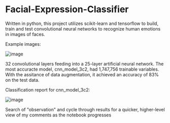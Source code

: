 # Facial-Expression-Classifier
Written in python, this project utilizes scikit-learn and tensorflow to build, train and test convolutional neural networks to recognize human emotions in images of faces.

Example images:

![image](https://github.com/MillerAJ/Facial-Expression-Classifier/assets/9644656/8ae0f5e7-c05d-472b-9f16-c5e7bc33de75)


32 convolutional layers feeding into a 25-layer artificial neural network. The most accuracte model, cnn_model_3c2, had 1,747,756 trainable variables. With the assitance of data augmentation, it achieved an accuracy of 83% on the test data. 

Classification report for cnn_model_3c2:

![image](https://github.com/MillerAJ/Facial-Expression-Classifier/assets/9644656/dd10974b-ef3e-4572-89e5-a47c0cd77c6c)






Search of "observation" and cycle through results for a quicker, higher-level view of my comments as the notebook progresses
